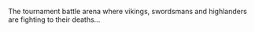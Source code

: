 The tournament battle arena where vikings, swordsmans and highlanders are fighting to their deaths... 
